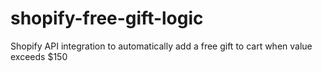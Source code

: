 # shopify-free-gift-logic
Shopify API integration to automatically add a free gift to cart when value exceeds $150
